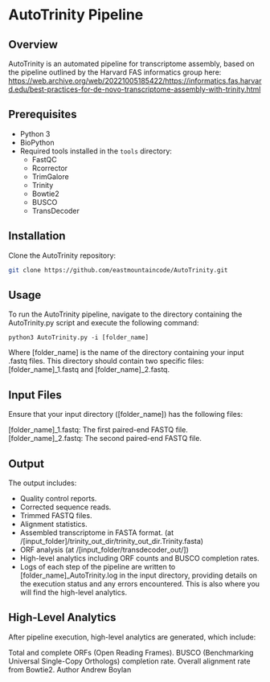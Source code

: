 # AutoTrinity Pipeline

## Overview
AutoTrinity is an automated pipeline for transcriptome assembly, based on the pipeline outlined by the Harvard FAS informatics group here: https://web.archive.org/web/20221005185422/https://informatics.fas.harvard.edu/best-practices-for-de-novo-transcriptome-assembly-with-trinity.html


## Prerequisites
- Python 3
- BioPython
- Required tools installed in the `tools` directory:
  - FastQC
  - Rcorrector
  - TrimGalore
  - Trinity
  - Bowtie2
  - BUSCO
  - TransDecoder

## Installation
Clone the AutoTrinity repository:
```bash
git clone https://github.com/eastmountaincode/AutoTrinity.git
```

## Usage
To run the AutoTrinity pipeline, navigate to the directory containing the AutoTrinity.py script and execute the following command:
```
python3 AutoTrinity.py -i [folder_name]
```
Where [folder_name] is the name of the directory containing your input .fastq files. This directory should contain two specific files: [folder_name]_1.fastq and [folder_name]_2.fastq.

## Input Files
Ensure that your input directory ([folder_name]) has the following files:

[folder_name]_1.fastq: The first paired-end FASTQ file.
[folder_name]_2.fastq: The second paired-end FASTQ file.

## Output
The output includes:

- Quality control reports.
- Corrected sequence reads.
- Trimmed FASTQ files.
- Alignment statistics.
- Assembled transcriptome in FASTA format. (at /[input_folder]/trinity_out_dir/trinity_out_dir.Trinity.fasta)
- ORF analysis (at /[input_folder/transdecoder_out/])
- High-level analytics including ORF counts and BUSCO completion rates.
- Logs of each step of the pipeline are written to [folder_name]_AutoTrinity.log in the input directory, providing details on the execution status and any errors encountered. This is also where you will find the high-level analytics.

## High-Level Analytics
After pipeline execution, high-level analytics are generated, which include:

Total and complete ORFs (Open Reading Frames).
BUSCO (Benchmarking Universal Single-Copy Orthologs) completion rate.
Overall alignment rate from Bowtie2.
Author
Andrew Boylan

